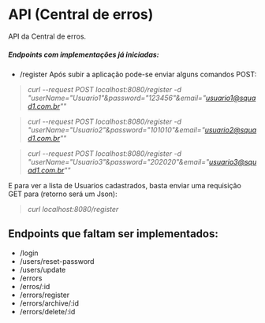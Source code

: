 # API (Central de erros)

API da Central de erros. 

##### Endpoints com implementações já iniciadas:
- /register
Após subir a aplicação pode-se enviar alguns comandos POST:

> *curl --request POST localhost:8080/register -d "userName="Usuario1"&password="123456"&email="usuario1@squad1.com.br""*

> *curl --request POST localhost:8080/register -d "userName="Usuario2"&password="101010"&email="usuario2@squad1.com.br""*

> *curl --request POST localhost:8080/register -d "userName="Usuario3"&password="202020"&email="usuario3@squad1.com.br""*

E para ver a lista de Usuarios cadastrados, basta enviar uma requisição GET para (retorno será um Json): 
> *curl localhost:8080/register*

## Endpoints que faltam ser implementados:

- /login
- /users/reset-password
- /users/update
- /errors
- /erros/:id
- /errors/register
- /errors/archive/:id
- /errors/delete/:id



